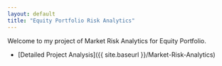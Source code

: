 ```yaml
---
layout: default
title: "Equity Portfolio Risk Analytics"
---
```


Welcome to my project of Market Risk Analytics for Equity Portfolio.

- [Detailed Project Analysis]({{ site.baseurl }}/Market-Risk-Analytics)

